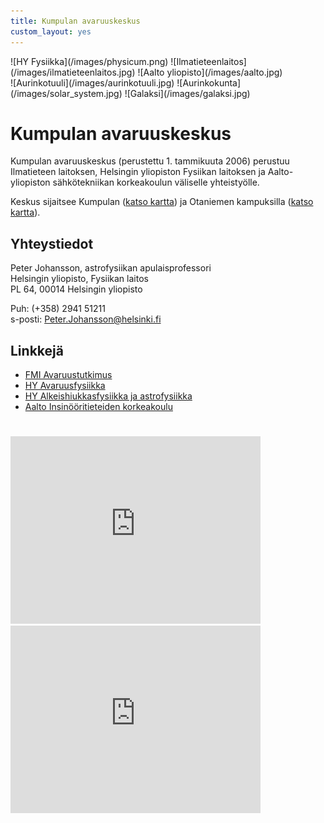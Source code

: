 ```yaml
---
title: Kumpulan avaruuskeskus
custom_layout: yes
---
```


<div class="three-images left">
![HY Fysiikka](/images/physicum.png)
![Ilmatieteenlaitos](/images/ilmatieteenlaitos.jpg)
![Aalto yliopisto](/images/aalto.jpg)
</div>

<div class="three-images right">
![Aurinkotuuli](/images/aurinkotuuli.jpg)
![Aurinkokunta](/images/solar_system.jpg)
![Galaksi](/images/galaksi.jpg)
</div>

# Kumpulan avaruuskeskus

Kumpulan avaruuskeskus (perustettu 1. tammikuuta 2006) perustuu Ilmatieteen
laitoksen, Helsingin yliopiston Fysiikan laitoksen ja Aalto-yliopiston
sähkötekniikan korkeakoulun väliselle yhteistyölle.

Keskus sijaitsee
Kumpulan ([katso kartta](https://www.google.fi/maps/place/Physicum,+00560+Helsinki/))
ja Otaniemen kampuksilla ([katso kartta](https://www.google.fi/maps/place/Aalto+University)).

## Yhteystiedot

Peter Johansson, astrofysiikan apulaisprofessori\
Helsingin yliopisto, Fysiikan laitos\
PL 64, 00014 Helsingin yliopisto

Puh: (+358) 2941 51211\
s-posti: <Peter.Johansson@helsinki.fi>

## Linkkejä
   
- [FMI Avaruustutkimus](http://space.fmi.fi)
- [HY Avaruusfysiikka](http://theory.physics.helsinki.fi/~space)
- [HY Alkeishiukkasfysiikka ja astrofysiikka](http://www.physics.helsinki.fi/tutkimus/afo)
- [Aalto Insinööritieteiden korkeakoulu](http://elec.aalto.fi/fi)

#

<iframe src="https://www.google.com/maps/embed?pb=!1m14!1m8!1m3!1d1982.5484397722335!2d24.963200599999997!3d60.20475559999999!3m2!1i1024!2i768!4f13.1!3m3!1m2!1s0x4692099f3e9b3871%3A0xdd5d410934b329cf!2sPhysicum%2C+00560+Helsinki!5e0!3m2!1sen!2sfi!4v1413315067602"
   width="400" height="300" frameborder="0" style="border:0"></iframe>

<iframe src="https://www.google.com/maps/embed?pb=!1m14!1m8!1m3!1d1983.4863996483164!2d24.831279999999996!3d60.189232999999994!3m2!1i1024!2i768!4f13.1!3m3!1m2!1s0x468df5ec2cbd624b%3A0xc071cd6e9ef6e65!2sOtakaari+5%2C+02150+Espoo%2C+Finland!5e0!3m2!1sen!2s!4v1413974735735"
   width="400" height="300" frameborder="0" style="border:0"></iframe>
